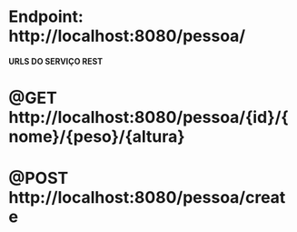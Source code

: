 # Endpoint: http://localhost:8080/pessoa/

**URLS DO SERVIÇO REST**

# @GET http://localhost:8080/pessoa/{id}/{nome}/{peso}/{altura}

# @POST http://localhost:8080/pessoa/create